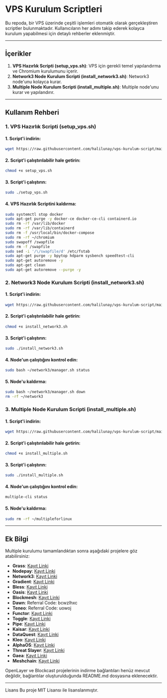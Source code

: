 
# VPS Kurulum Scriptleri

Bu repoda, bir VPS üzerinde çeşitli işlemleri otomatik olarak gerçekleştiren scriptler bulunmaktadır. Kullanıcıların her adımı takip ederek kolayca kurulum yapabilmesi için detaylı rehberler eklenmiştir.

---

## İçerikler

1. **VPS Hazırlık Scripti (setup_vps.sh)**: VPS için gerekli temel yapılandırma ve Chromium kurulumunu içerir.
2. **Network3 Node Kurulum Scripti (install_network3.sh)**: Network3 node'unu kolayca kurar.
3. **Multiple Node Kurulum Scripti (install_multiple.sh)**: Multiple node'unu kurar ve yapılandırır.

---

## Kullanım Rehberi

### 1. VPS Hazırlık Scripti (setup_vps.sh)

#### 1. Script'i indirin:
```bash
wget https://raw.githubusercontent.com/halilunay/vps-kurulum-script/main/setup_vps.sh
```
#### 2. Script'i çalıştırılabilir hale getirin:
```bash
chmod +x setup_vps.sh
```
#### 3. Script'i çalıştırın:
```bash
sudo ./setup_vps.sh
```

#### 4. VPS Hazırlık Scriptini kaldırma:
```bash
sudo systemctl stop docker
sudo apt-get purge -y docker-ce docker-ce-cli containerd.io
sudo rm -rf /var/lib/docker
sudo rm -rf /var/lib/containerd
sudo rm -f /usr/local/bin/docker-compose
sudo rm -rf ~/chromium
sudo swapoff /swapfile
sudo rm -f /swapfile
sudo sed -i '/\/swapfile/d' /etc/fstab
sudo apt-get purge -y bpytop hdparm sysbench speedtest-cli
sudo apt-get autoremove -y
sudo apt-get clean
sudo apt-get autoremove --purge -y
```

### 2. Network3 Node Kurulum Scripti (install_network3.sh)

#### 1. Script'i indirin:
```bash
wget https://raw.githubusercontent.com/halilunay/vps-kurulum-script/main/install_network3.sh
```
#### 2. Script'i çalıştırılabilir hale getirin:
```bash
chmod +x install_network3.sh
```
#### 3. Script'i çalıştırın:
```bash
sudo ./install_network3.sh
```
#### 4. Node'un çalıştığını kontrol edin:
```bash
sudo bash ~/network3/manager.sh status
```
#### 5. Node'u kaldırma:
```bash
sudo bash ~/network3/manager.sh down
rm -rf ~/network3
```

### 3. Multiple Node Kurulum Scripti (install_multiple.sh)

#### 1. Script'i indirin:
```bash
wget https://raw.githubusercontent.com/halilunay/vps-kurulum-script/main/install_multiple.sh
```
#### 2. Script'i çalıştırılabilir hale getirin:
```bash
chmod +x install_multiple.sh
```
#### 3. Script'i çalıştırın:
```bash
sudo ./install_multiple.sh
```
#### 4. Node'un çalıştığını kontrol edin:
```bash
multiple-cli status
```
#### 5. Node'u kaldırma:
```bash
sudo rm -rf ~/multipleforlinux
```

---

## Ek Bilgi

Multiple kurulumu tamamlandıktan sonra aşağıdaki projelere göz atabilirsiniz:

- **Grass**: [Kayıt Linki](https://app.getgrass.io/register/?referralCode=OvrLV9QgyWJRoHt)
- **Nodepay**: [Kayıt Linki](https://app.nodepay.ai/register?ref=TfxCSlIHPEuHVi7)
- **Network3**: [Kayıt Linki](https://account.network3.ai/register_page?rc=644903e7)
- **Gradient**: [Kayıt Linki](https://app.gradient.network/signup?code=ZOCFP7)
- **Bless**: [Kayıt Linki](https://bless.network/dashboard?ref=5ORSGD)
- **Oasis**: [Kayıt Linki](https://r.oasis.ai/halilunay)
- **Blockmesh**: [Kayıt Linki](https://app.blockmesh.xyz/register?invite_code=e5e83bbe-8c0c-4817-81b9-9f84f4ea9e62)
- **Dawn**: Referral Code: bcwzlhxc
- **Teneo**: Referral Code: uowoj
- **Functor**: [Kayıt Linki](https://node.securitylabs.xyz/?from=extension&type=signin&referralCode=cm34uttd02174mo1br359bgp3)
- **Toggle**: [Kayıt Linki](https://toggle.pro/sign-up/b15c57ba-6f4b-4f16-abb6-a9073dbdff69)
- **Pipe**: [Kayıt Linki](https://pipecdn.app/signup?ref=aGxsdW5heU)
- **Kaisar**: [Kayıt Linki](https://zero.kaisar.io/register?ref=fSDtHC012)
- **DataQuest**: [Kayıt Linki](https://dataquest.nvg8.io//signup?ref=272459)
- **Kleo**: [Kayıt Linki](https://chromewebstore.google.com/detail/kleo-network/jimpblheogbjfgajkccdoehjfadmimoo?refAddress=0x95A809E771E40fBa5b442B7850dcAFe04425dDaD)
- **AlphaOS**: [Kayıt Linki](https://alphaos.net/point?invite=Q0FD2Y)
- **Threat Slayer**: [Kayıt Linki](https://threatslayer.interlock.network/register?referral_code=oYJo2dqtlRNp3jTV)
- **Gaea**: [Kayıt Linki](https://app.aigaea.net/register?ref=gayXVNm9Jbpk5q)
- **Meshchain**: [Kayıt Linki](https://app.meshchain.ai?ref=F2AS3MHE7TR2)

OpenLayer ve Blockcast projelerinin indirme bağlantıları henüz mevcut değildir, bağlantılar oluşturulduğunda README.md dosyasına eklenecektir.

---

Lisans
Bu proje MIT Lisansı ile lisanslanmıştır.
